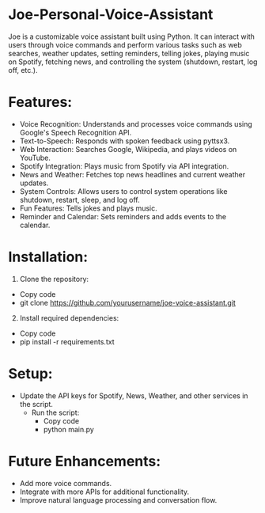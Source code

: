 # Joe-Personal-Voice-Assistant

Joe is a customizable voice assistant built using Python. It can interact with users through voice commands and perform various tasks such as web searches, weather updates, setting reminders, telling jokes, playing music on Spotify, fetching news, and controlling the system (shutdown, restart, log off, etc.).

# Features:

- Voice Recognition: Understands and processes voice commands using Google's Speech Recognition API.
- Text-to-Speech: Responds with spoken feedback using pyttsx3.
- Web Interaction: Searches Google, Wikipedia, and plays videos on YouTube.
- Spotify Integration: Plays music from Spotify via API integration.
- News and Weather: Fetches top news headlines and current weather updates.
- System Controls: Allows users to control system operations like shutdown, restart, sleep, and log off.
- Fun Features: Tells jokes and plays music.
- Reminder and Calendar: Sets reminders and adds events to the calendar.

# Installation:

1. Clone the repository:
  - Copy code
  - git clone https://github.com/yourusername/joe-voice-assistant.git
2. Install required dependencies:
  - Copy code
  - pip install -r requirements.txt

# Setup:

- Update the API keys for Spotify, News, Weather, and other services in the script.
  - Run the script:
    - Copy code
    - python main.py
      
# Future Enhancements:

- Add more voice commands.
- Integrate with more APIs for additional functionality.
- Improve natural language processing and conversation flow.
